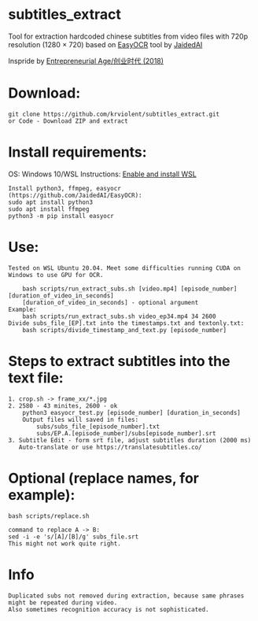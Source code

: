 # subtitles_extract
Tool for extraction hardcoded chinese subtitles from video files with 720p resolution (1280 × 720) based on [EasyOCR](https://github.com/JaidedAI/EasyOCR) tool by [JaidedAI](https://github.com/JaidedAI)

Inspride by [Entrepreneurial Age/创业时代 (2018)](https://www.imdb.com/title/tt9085276/)
 
# Download:
	git clone https://github.com/krviolent/subtitles_extract.git
 	or Code - Download ZIP and extract
# Install requirements:
OS: Windows 10/WSL
Instructions: [Enable and install WSL](https://www.windowscentral.com/install-windows-subsystem-linux-windows-10)

	Install python3, ffmpeg, easyocr (https://github.com/JaidedAI/EasyOCR):
	sudo apt install python3
	sudo apt install ffmpeg
	python3 -m pip install easyocr

# Use:
	Tested on WSL Ubuntu 20.04. Meet some difficulties running CUDA on Windows to use GPU for OCR.
	
		bash scripts/run_extract_subs.sh [video.mp4] [episode_number] [duration_of_video_in_seconds]
		[duration_of_video_in_seconds] - optional argument
	Example:
		bash scripts/run_extract_subs.sh video_ep34.mp4 34 2600
	Divide subs_file_[EP].txt into the timestamps.txt and textonly.txt:
		bash scripts/divide_timestamp_and_text.py [episode_number]

# Steps to extract subtitles into the text file:
	1. crop.sh -> frame_xx/*.jpg
	2. 2580 - 43 minites, 2600 - ok
		python3 easyocr_test.py [episode_number] [duration_in_seconds]
		Output files will saved in files:
			subs/subs_file_[episode_number].txt
			subs/EP.A.[episode_number]/subs[episode_number].srt
	3. Subtitle Edit - form srt file, adjust subtitles duration (2000 ms)
	   Auto-translate or use https://translatesubtitles.co/
	 
# Optional (replace names, for example):
	bash scripts/replace.sh
	
	command to replace A -> B:
	sed -i -e 's/[A]/[B]/g' subs_file.srt
	This might not work quite right.
# Info
	Duplicated subs not removed during extraction, because same phrases might be repeated during video.
	Also sometimes recognition accuracy is not sophisticated.
